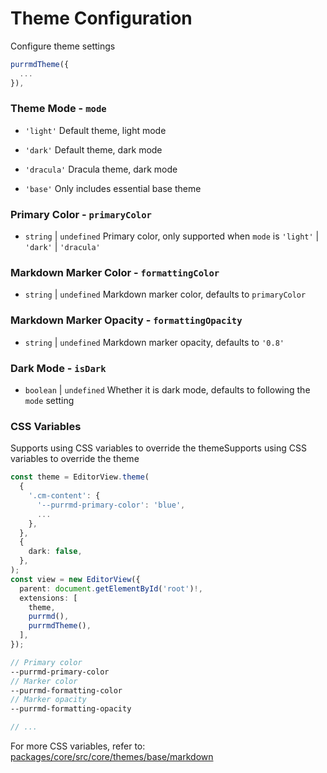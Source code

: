 # Theme Configuration

Configure theme settings

```ts
purrmdTheme({
  ...
}),
```

### Theme Mode - `mode`

- `'light'` Default theme, light mode

- `'dark'` Default theme, dark mode

- `'dracula'` Dracula theme, dark mode

- `'base'` Only includes essential base theme


### Primary Color - `primaryColor`

- `string` | `undefined` Primary color, only supported when `mode` is `'light'` | `'dark'` | `'dracula'`


### Markdown Marker Color - `formattingColor`

- `string` | `undefined` Markdown marker color, defaults to `primaryColor`


### Markdown Marker Opacity - `formattingOpacity`

- `string` | `undefined` Markdown marker opacity, defaults to `'0.8'`


### Dark Mode - `isDark`

- `boolean` | `undefined` Whether it is dark mode, defaults to following the `mode` setting


### CSS Variables

Supports using CSS variables to override the themeSupports using CSS variables to override the theme

```ts
const theme = EditorView.theme(
  {
    '.cm-content': {
      '--purrmd-primary-color': 'blue',
      ...
    },
  },
  {
    dark: false,
  },
);
const view = new EditorView({
  parent: document.getElementById('root')!,
  extensions: [
    theme,
    purrmd(),
    purrmdTheme(),
  ],
});
```

```scss
// Primary color
--purrmd-primary-color
// Marker color
--purrmd-formatting-color
// Marker opacity
--purrmd-formatting-opacity

// ...

```

For more CSS variables, refer to:
[packages/core/src/core/themes/base/markdown](https://github.com/luoluoqixi/purrmd/tree/main/packages/core/src/core/themes/base/markdown)
